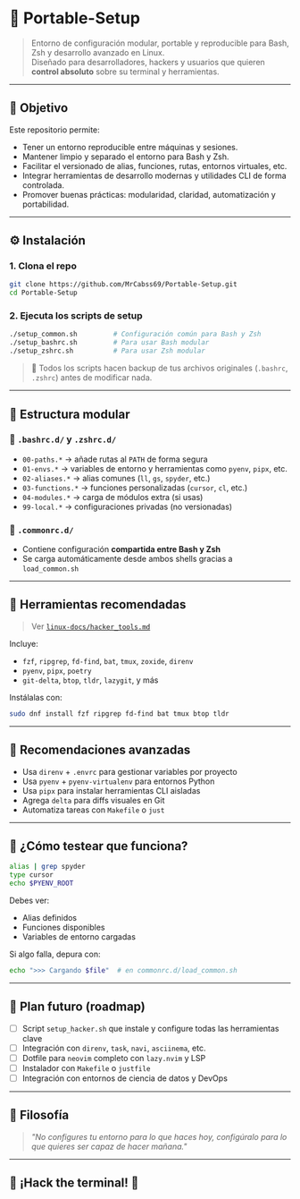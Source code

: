 # 🧰 Portable-Setup

> Entorno de configuración modular, portable y reproducible para Bash, Zsh y desarrollo avanzado en Linux.  
> Diseñado para desarrolladores, hackers y usuarios que quieren **control absoluto** sobre su terminal y herramientas.

---

## 🎯 Objetivo

Este repositorio permite:

- Tener un entorno reproducible entre máquinas y sesiones.
- Mantener limpio y separado el entorno para Bash y Zsh.
- Facilitar el versionado de alias, funciones, rutas, entornos virtuales, etc.
- Integrar herramientas de desarrollo modernas y utilidades CLI de forma controlada.
- Promover buenas prácticas: modularidad, claridad, automatización y portabilidad.

---

## ⚙️ Instalación

### 1. Clona el repo

```bash
git clone https://github.com/MrCabss69/Portable-Setup.git
cd Portable-Setup
```

### 2. Ejecuta los scripts de setup

```bash
./setup_common.sh         # Configuración común para Bash y Zsh
./setup_bashrc.sh         # Para usar Bash modular
./setup_zshrc.sh          # Para usar Zsh modular
```

> 🔐 Todos los scripts hacen backup de tus archivos originales (`.bashrc`, `.zshrc`) antes de modificar nada.

---

## 🧠 Estructura modular

### 🔧 `.bashrc.d/` y `.zshrc.d/`

- `00-paths.*` → añade rutas al `PATH` de forma segura
- `01-envs.*` → variables de entorno y herramientas como `pyenv`, `pipx`, etc.
- `02-aliases.*` → alias comunes (`ll`, `gs`, `spyder`, etc.)
- `03-functions.*` → funciones personalizadas (`cursor`, `cl`, etc.)
- `04-modules.*` → carga de módulos extra (si usas)
- `99-local.*` → configuraciones privadas (no versionadas)

### 🧩 `.commonrc.d/`

- Contiene configuración **compartida entre Bash y Zsh**
- Se carga automáticamente desde ambos shells gracias a `load_common.sh`

---

## 🧰 Herramientas recomendadas

> Ver [`linux-docs/hacker_tools.md`](linux-docs/hacker_tools.md)

Incluye:

- `fzf`, `ripgrep`, `fd-find`, `bat`, `tmux`, `zoxide`, `direnv`
- `pyenv`, `pipx`, `poetry`
- `git-delta`, `btop`, `tldr`, `lazygit`, y más

Instálalas con:

```bash
sudo dnf install fzf ripgrep fd-find bat tmux btop tldr
```

---

## 🧪 Recomendaciones avanzadas

- Usa `direnv` + `.envrc` para gestionar variables por proyecto
- Usa `pyenv` + `pyenv-virtualenv` para entornos Python
- Usa `pipx` para instalar herramientas CLI aisladas
- Agrega `delta` para diffs visuales en Git
- Automatiza tareas con `Makefile` o `just`

---

## 🧪 ¿Cómo testear que funciona?

```bash
alias | grep spyder
type cursor
echo $PYENV_ROOT
```

Debes ver:

- Alias definidos
- Funciones disponibles
- Variables de entorno cargadas

Si algo falla, depura con:

```bash
echo ">>> Cargando $file"  # en commonrc.d/load_common.sh
```

---

## 🧱 Plan futuro (roadmap)

- [ ] Script `setup_hacker.sh` que instale y configure todas las herramientas clave
- [ ] Integración con `direnv`, `task`, `navi`, `asciinema`, etc.
- [ ] Dotfile para `neovim` completo con `lazy.nvim` y LSP
- [ ] Instalador con `Makefile` o `justfile`
- [ ] Integración con entornos de ciencia de datos y DevOps

---

## 🧠 Filosofía

> *"No configures tu entorno para lo que haces hoy, configúralo para lo que quieres ser capaz de hacer mañana."*


---

## 🧪 ¡Hack the terminal! 🧪